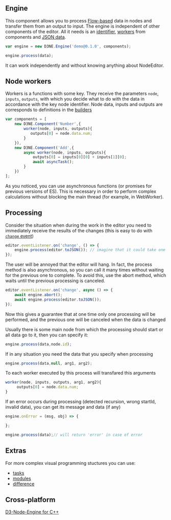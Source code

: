 Engine
-

This component allows you to process [Flow-based](https://en.wikipedia.org/wiki/Flow-based_programming) data in nodes and transfer them from an output to input. The engine is independent of other components of the editor. All it needs is an [identifier](https://github.com/Ni55aN/D3-Node-Editor/wiki/Editor#identifier), [workers](https://github.com/Ni55aN/D3-Node-Editor/wiki/Engine/#node-workers) from components and [JSON data](https://github.com/Ni55aN/D3-Node-Editor/wiki/Editor#exportimport-data).

```js
var engine = new D3NE.Engine('demo@0.1.0', components);

engine.process(data); 
```

It can work independently and without knowing anything about NodeEditor.

## Node workers

Workers is a functions with some key. They receive the parameters `node`, `inputs`, `outputs`, with which you decide what to do with the data in accordance with the key node identifier. Node data, inputs and outputs are corresponds to definitions in the [builders](https://github.com/Ni55aN/D3-Node-Editor/wiki/Editor#node-builders)

```js
var components = [
    new D3NE.Component('Number',{
        worker(node, inputs, outputs){
           outputs[0] = node.data.num;
        }
    }),
    new D3NE.Component('Add',{
        async worker(node, inputs, outputs){
            outputs[0] = inputs[0][0] + inputs[1][0];
            await asyncTask();
        }
    })
];
```

As you noticed, you can use asynchronous functions (or promises for previous versions of ES). This is necessary in order to perform complex calculations without blocking the main thread (for example, in WebWorker).

## Processing

Consider the situation when during the work in the editor you need to immediately receive the results of the changes (this is easy to do with [`change` event](https://github.com/Ni55aN/D3-Node-Editor/wiki/Events))

```js
editor.eventListener.on('change', () => {
    engine.process(editor.toJSON()); // imagine that it could take one second of time
});
```
The user will be annoyed that the editor will hang. In fact, the process method is also asynchronous, so you can call it many times without waiting for the previous one to complete. To avoid this, use the abort method, which waits until the previous processing is canceled.

```js
editor.eventListener.on('change', async () => {
    await engine.abort();
    await engine.process(editor.toJSON());   
});
```
Now this gives a guarantee that at one time only one processing will be performed, and the previous one will be canceled when the data is changed


Usually there is some main node from which the processing should start or all data go to it, then you can specify it:

```js
engine.process(data,node.id); 
```

If in any situation you need the data that you specify when processing

```js
engine.process(data,null, arg1, arg2); 
```

To each worker executed by this process will transfared this arguments

```js
worker(node, inputs, outputs, arg1, arg2){
     outputs[0] = node.data.num;
}
```

If an error occurs during processing (detected recursion, wrong startId, invalid data), you can get its message and data (if any)
```js
engine.onError = (msg, obj) => {

};

engine.process(data);// will return 'error' in case of error
```

## Extras

For more complex visual programming stuctures you can use:
- [tasks](https://github.com/Ni55aN/d3-node-editor/wiki/Tasks/#tasks)
- [modules](https://github.com/Ni55aN/d3-node-editor/wiki/Tasks/#modules)
- [difference](https://github.com/Ni55aN/d3-node-editor/wiki/Tasks/#difference)

## Cross-platform
[D3-Node-Engine for C++](https://github.com/Ni55aN/D3-Node-Engine)

